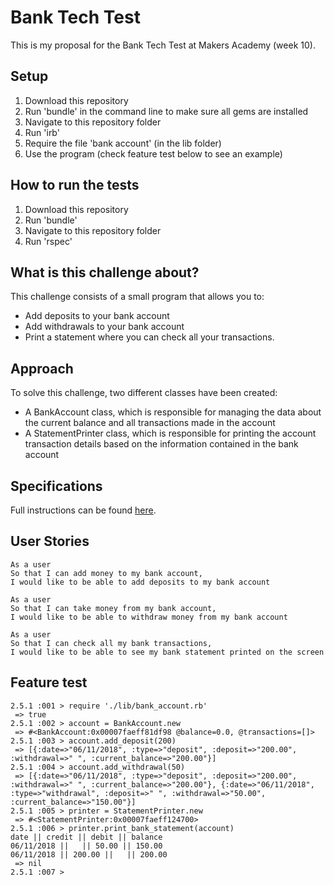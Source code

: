 # Bank Tech Test

This is my proposal for the Bank Tech Test at Makers Academy (week 10).

Setup
-------
1. Download this repository
2. Run 'bundle' in the command line to make sure all gems are installed
3. Navigate to this repository folder
4. Run 'irb'
5. Require the file 'bank account' (in the lib folder)
4. Use the program (check feature test below to see an example)

How to run the tests
-------
1. Download this repository
2. Run 'bundle'
3. Navigate to this repository folder
4. Run 'rspec'

What is this challenge about?
-------

This challenge consists of a small program that allows you to:

- Add deposits to your bank account
- Add withdrawals to your bank account
- Print a statement where you can check all your transactions.

Approach
-------
To solve this challenge, two different classes have been created:

- A BankAccount class, which is responsible for managing the data about the current balance and all transactions made in the account
- A StatementPrinter class, which is responsible for printing the account transaction details based on the information contained in the bank account


Specifications
-------

Full instructions can be found [here](https://github.com/makersacademy/course/blob/master/individual_challenges/bank_tech_test.md).

User Stories
-------

```
As a user
So that I can add money to my bank account,
I would like to be able to add deposits to my bank account

As a user
So that I can take money from my bank account,
I would like to be able to withdraw money from my bank account

As a user
So that I can check all my bank transactions,
I would like to be able to see my bank statement printed on the screen
```

Feature test
-----
```
2.5.1 :001 > require './lib/bank_account.rb'
 => true
2.5.1 :002 > account = BankAccount.new
 => #<BankAccount:0x00007faeff81df98 @balance=0.0, @transactions=[]>
2.5.1 :003 > account.add_deposit(200)
 => [{:date=>"06/11/2018", :type=>"deposit", :deposit=>"200.00", :withdrawal=>" ", :current_balance=>"200.00"}]
2.5.1 :004 > account.add_withdrawal(50)
 => [{:date=>"06/11/2018", :type=>"deposit", :deposit=>"200.00", :withdrawal=>" ", :current_balance=>"200.00"}, {:date=>"06/11/2018", :type=>"withdrawal", :deposit=>" ", :withdrawal=>"50.00", :current_balance=>"150.00"}]
2.5.1 :005 > printer = StatementPrinter.new
 => #<StatementPrinter:0x00007faeff124700>
2.5.1 :006 > printer.print_bank_statement(account)
date || credit || debit || balance
06/11/2018 ||   || 50.00 || 150.00
06/11/2018 || 200.00 ||   || 200.00
 => nil
2.5.1 :007 >
```
